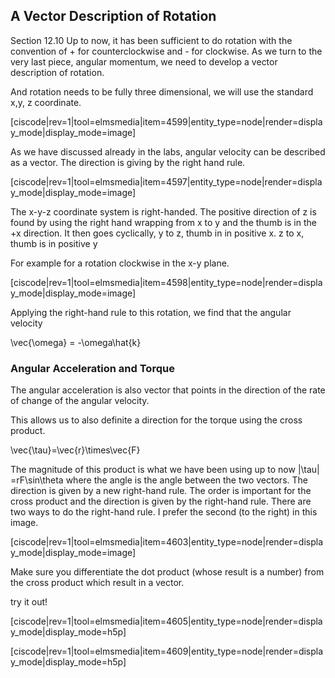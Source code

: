 ## A Vector Description of Rotation
<stop-note>
    <span slot="message">Section 12.10</span>
</stop-note>
Up to now, it has been sufficient to do rotation with the convention of + for counterclockwise and - for clockwise. 
As we turn to the very last piece, angular momentum, we need to develop a vector description of rotation. 

And rotation needs to be fully three dimensional, we will use the standard x,y, z coordinate.

[ciscode|rev=1|tool=elmsmedia|item=4599|entity_type=node|render=display_mode|display_mode=image]

As we have discussed already in the labs, angular velocity can be described as a vector. The direction is giving by the right hand rule. 

[ciscode|rev=1|tool=elmsmedia|item=4597|entity_type=node|render=display_mode|display_mode=image]

<lrndesign-sidenote label="Instructor Note" icon="bookmark" bg-color="#c2e5f2">
 The x-y-z coordinate system is right-handed. The positive direction of z is found by using the right hand wrapping from x to y and the thumb is in the +x direction. It then goes cyclically, y to z, thumb in in positive x. z to x, thumb is in positive y
</lrndesign-sidenote>

For example for a rotation clockwise in the x-y plane. 

[ciscode|rev=1|tool=elmsmedia|item=4598|entity_type=node|render=display_mode|display_mode=image]

Applying the right-hand rule to this rotation, we find that the angular velocity

<lrn-math>\vec{\omega} = -\omega\hat{k} </lrn-math>


### Angular Acceleration and Torque

The angular acceleration is also vector that points in the direction of the rate of change of the angular velocity. 

This allows us to also definite a direction for the torque using the cross product.

 <lrn-math>\vec{\tau}=\vec{r}\times\vec{F} </lrn-math>
 
 The magnitude of this product is what we have been using up to now <lrn-math>|\tau| =rF\sin\theta </lrn-math> where the angle is the angle between the two vectors. The direction is given by a new right-hand rule. The order is important for the cross product and the direction is given by the right-hand rule. There are two ways to do the right-hand rule. I prefer the second (to the right) in this image.  

[ciscode|rev=1|tool=elmsmedia|item=4603|entity_type=node|render=display_mode|display_mode=image]

<lrndesign-sidenote label="Instructor Note" icon="bookmark" bg-color="#c2e5f2">
Make sure you differentiate the dot product (whose result is a number) from the cross product which result in a vector. 
</lrndesign-sidenote>

try it out!

[ciscode|rev=1|tool=elmsmedia|item=4605|entity_type=node|render=display_mode|display_mode=h5p]

[ciscode|rev=1|tool=elmsmedia|item=4609|entity_type=node|render=display_mode|display_mode=h5p]
